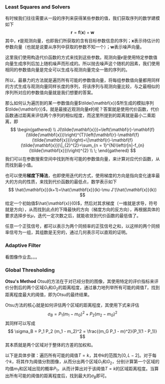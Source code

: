 ### Least Squares and Solvers

有时候我们往往需要从一段的序列来获得某些参数的值，我们获取序列的数学建模如下
$$
\mathbf{r} = \mathbf{f}(\mathbf{x}) + \mathbf{w}
$$
其中，$\mathbf{r}$是观测向量，也即我们所获取的含有目标参数信息的序列；$\mathbf{x}$表示待估计的参数向量（也就是说要从序列中获取的参数不知一个）；$\mathbf{w}$表示噪声向量。

这里我们使用构造代价函数的方式来找到这些参数。观测向量$\mathbf{r}$是使用特定参数值向量生成序列后加上随机噪声而形成的。所以抛去噪声这个随机的因素，我们使用相同的参数值向量是完全可以生成与观测向量完全一致的序列的。

所以，最暴力的方法就是遍历所有可能的参数值向量，将每组参数值向量都用同样的方式生成与观测向量同样长度的序列，将该序列与观测向量比较，与之最相似的序列所对应的参数值向量就是我们想要的答案。

那么如何认为遍历到的某一参数值向量$\tilde{\mathbf{x}}$所生成的模拟序列$\tilde{\mathbf{r}}$，就是最接近观测向量$\mathbf{r}$的呢？答案就是使用代价函数，代价函数通过距离来评估两个序列的相似程度，而这里所提到的距离就是最小二乘距离，即
$$
\begin{gathered}
 \\
J(\tilde{\mathbf{x}})=\left(\mathbf{r}-\mathbf{f}(\tilde{\mathbf{x}})\right)^{T}\left(\mathbf{r}-\mathbf{f}(\tilde{\mathbf{x}})\right)=\|\mathbf{r}-\mathbf{f}(\tilde{\mathbf{x}})\|_{2}^{2}=\sum_{n = 1}^{N}\left(r[n]-f_{n}(\tilde{\mathbf{x}})\right)^{2} \\
\; 
\end{gathered}
$$
我们可以在参数搜索空间中找到所有可能的参数值向量，来计算对应代价函数，从而找到最小值。

也可以使用**梯度下降法**，也即使用迭代的方式，使用梯度的方向是指向变化速率最大的方向的性质，来找到代价函数的最低点，数学表示如下
$$
\hat{\mathbf{x}}(k+1)=\hat{\mathbf{x}}(k)-\mu J'(\hat{\mathbf{x}}(k))
$$
给定一个初始值$\hat{\mathbf{x}}(0)$，然后对其求梯度（一维就是求导，符号就是方向），从而找到此点的下降最快的方向（梯度方向的反方向），再根据具体的要求选择步长$\mu$，迭代一定次数之后，就能收敛到代价函数的最低值了。



任意一个正弦信号，都可以表示为两个同频率的正弦信号之和，以这样的两个同频率信号为一组，其组数是无穷的，通过几何表示可以直观的证明。

### Adaptive Filter

看图像作业去。。。

### Global Thresholding

**Otsu's Method**
Otsu的方法在于对已经分割的图像，其使用特定的评价指标来评价分割后的两个区域$G_1$和$G_2$的距离程度，通过暴力地列举所有可能的阈值$T$，找到距离程度最大的阈值，即为Otsu的最终结果。

Otsu方法的核心就是如何评估两个区域的距离程度，其使用下式来评估
$$
\sigma_B = P_1(m_1 - m_G)^2 + P_2(m_2 - m_G)^2
$$
其同样可以写成
$$
\sigma_B = P_1 P_2 (m_1 - m_2)^2 = \frac{(m_G P_1 - m)^2}{P_1(1 - P_1)}
$$
其本质就是两个区域对于整体的方差的加权和。

以下是具体步骤：遍历所有可能的阈值$T = k$，其中$k$的范围为$[0, L - 2]$。对于每个$k$，将其作为阈值分割图像，从而分出两个区域$G_1$和$G_2$，分别计算第一个区域的均值$m_1$和区域出现的概率$P_1$，从而计算出对于该阈值$T = k$的区域距离程度。当算出所有可能的阈值的距离程度后，找到最大的$\sigma_B$即可。


